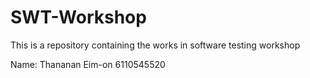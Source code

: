 # SWT-Workshop
This is a repository containing the works in software testing workshop

Name: Thananan Eim-on 6110545520
